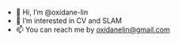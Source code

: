 - 👋 Hi, I’m @oxidane-lin
- 👀 I’m interested in CV and SLAM
- 📫 You can reach me by oxidanelin@gmail.com

<!---
- 🌱 I’m currently learning 
- 💞️ I’m looking to collaborate on ...
oxidane-lin/oxidane-lin is a ✨ special ✨ repository because its `README.md` (this file) appears on your GitHub profile.
You can click the Preview link to take a look at your changes.
--->
